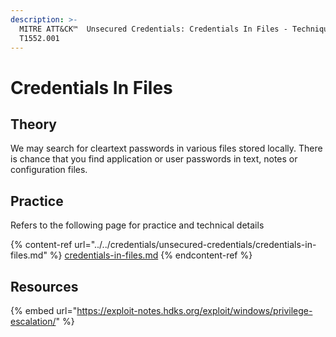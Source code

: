 ```yaml
---
description: >-
  MITRE ATT&CK™  Unsecured Credentials: Credentials In Files - Technique
  T1552.001
---
```


# Credentials In Files

## Theory

We may search for cleartext passwords in various files stored locally. There is chance that you find application or user passwords in text, notes or configuration files.&#x20;

## Practice

Refers to the following page for practice and technical details

{% content-ref url="../../credentials/unsecured-credentials/credentials-in-files.md" %}
[credentials-in-files.md](../../credentials/unsecured-credentials/credentials-in-files.md)
{% endcontent-ref %}

## Resources

{% embed url="https://exploit-notes.hdks.org/exploit/windows/privilege-escalation/" %}
